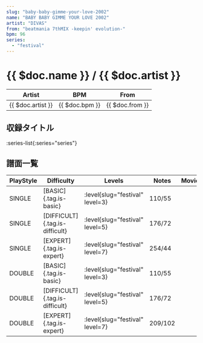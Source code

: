 ```yaml
---
slug: "baby-baby-gimme-your-love-2002"
name: "BABY BABY GIMME YOUR LOVE 2002"
artist: "DIVAS"
from: "beatmania 7thMIX -keepin' evolution-"
bpm: 96
series:
  - "festival"
---
```


# {{ $doc.name }} / {{ $doc.artist }}

|Artist|BPM|From|
|------|---|----|
|{{ $doc.artist }}|{{ $doc.bpm }}|{{ $doc.from }}|

## 収録タイトル

:series-list{:series="series"}

## 譜面一覧

|PlayStyle|Difficulty|Levels|Notes|Movie|
|---------|----------|------|-----|-----|
|SINGLE|[BASIC]{.tag.is-basic}|<div class="field is-grouped is-grouped-multiline">:level{slug="festival" level=3}</div>|110/55||
|SINGLE|[DIFFICULT]{.tag.is-difficult}|<div class="field is-grouped is-grouped-multiline">:level{slug="festival" level=5}</div>|176/72||
|SINGLE|[EXPERT]{.tag.is-expert}|<div class="field is-grouped is-grouped-multiline">:level{slug="festival" level=7}</div>|254/44||
|DOUBLE|[BASIC]{.tag.is-basic}|<div class="field is-grouped is-grouped-multiline">:level{slug="festival" level=3}</div>|110/55||
|DOUBLE|[DIFFICULT]{.tag.is-difficult}|<div class="field is-grouped is-grouped-multiline">:level{slug="festival" level=5}</div>|176/72||
|DOUBLE|[EXPERT]{.tag.is-expert}|<div class="field is-grouped is-grouped-multiline">:level{slug="festival" level=7}</div>|209/102||
